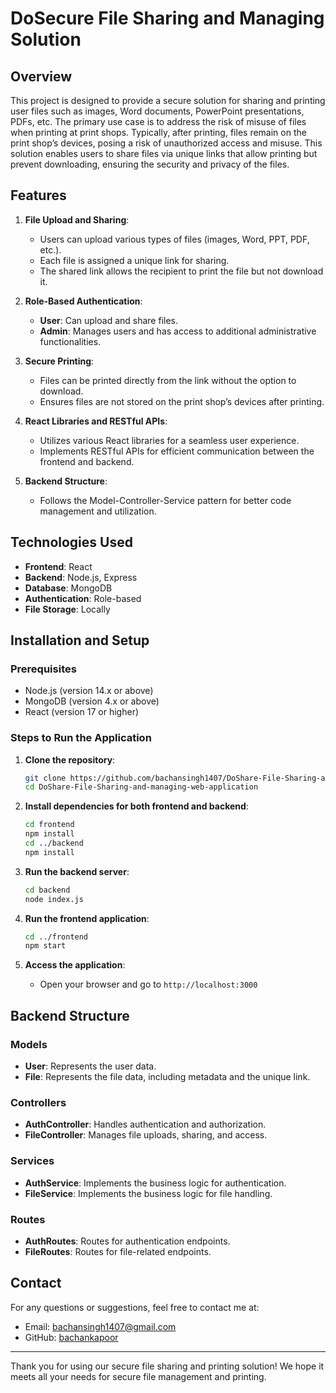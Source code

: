 
# DoSecure File Sharing and Managing Solution

## Overview

This project is designed to provide a secure solution for sharing and printing user files such as images, Word documents, PowerPoint presentations, PDFs, etc. The primary use case is to address the risk of misuse of files when printing at print shops. Typically, after printing, files remain on the print shop’s devices, posing a risk of unauthorized access and misuse. This solution enables users to share files via unique links that allow printing but prevent downloading, ensuring the security and privacy of the files.

## Features

1. **File Upload and Sharing**:
    - Users can upload various types of files (images, Word, PPT, PDF, etc.).
    - Each file is assigned a unique link for sharing.
    - The shared link allows the recipient to print the file but not download it.

2. **Role-Based Authentication**:
    - **User**: Can upload and share files.
    - **Admin**: Manages users and has access to additional administrative functionalities.

3. **Secure Printing**:
    - Files can be printed directly from the link without the option to download.
    - Ensures files are not stored on the print shop’s devices after printing.

4. **React Libraries and RESTful APIs**:
    - Utilizes various React libraries for a seamless user experience.
    - Implements RESTful APIs for efficient communication between the frontend and backend.

5. **Backend Structure**:
    - Follows the Model-Controller-Service pattern for better code management and utilization.

## Technologies Used

- **Frontend**: React
- **Backend**: Node.js, Express
- **Database**: MongoDB
- **Authentication**: Role-based
- **File Storage**: Locally

## Installation and Setup

### Prerequisites

- Node.js (version 14.x or above)
- MongoDB (version 4.x or above)
- React (version 17 or higher)

### Steps to Run the Application

1. **Clone the repository**:
    ```bash
    git clone https://github.com/bachansingh1407/DoShare-File-Sharing-and-managing-web-application.git
    cd DoShare-File-Sharing-and-managing-web-application
    ```

2. **Install dependencies for both frontend and backend**:
    ```bash
    cd frontend
    npm install
    cd ../backend
    npm install
    ```

3. **Run the backend server**:
    ```bash
    cd backend
    node index.js
    ```

4. **Run the frontend application**:
    ```bash
    cd ../frontend
    npm start
    ```

5. **Access the application**:
    - Open your browser and go to `http://localhost:3000`

## Backend Structure

### Models
- **User**: Represents the user data.
- **File**: Represents the file data, including metadata and the unique link.

### Controllers
- **AuthController**: Handles authentication and authorization.
- **FileController**: Manages file uploads, sharing, and access.

### Services
- **AuthService**: Implements the business logic for authentication.
- **FileService**: Implements the business logic for file handling.

### Routes
- **AuthRoutes**: Routes for authentication endpoints.
- **FileRoutes**: Routes for file-related endpoints.


## Contact

For any questions or suggestions, feel free to contact me at:
- Email: bachansingh1407@gmail.com
- GitHub: [bachankapoor](https://github.com/bachansingh1407)

---

Thank you for using our secure file sharing and printing solution! We hope it meets all your needs for secure file management and printing.

